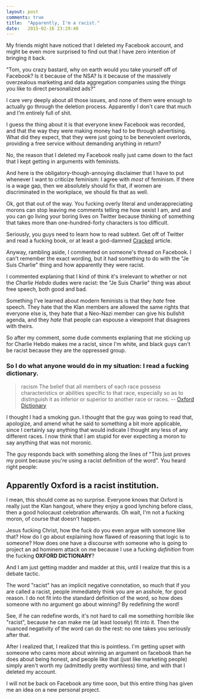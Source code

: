 ```yaml
---
layout: post
comments: true
title:  "Apparently, I'm a racist."
date:   2015-02-16 23:29:40
---
```


My friends might have noticed that I deleted my Facebook account, and might be even more surprised to find out that I have zero intention of bringing it back. 

"Tom, you crazy bastard, why on earth would you take yourself off of Facebook?  Is it because of the NSA?  Is it because of the massively overzealous marketing and data aggregation companies using the things you like to direct personalized ads?"

I care very deeply about all those issues, and none of them were enough to actually go through the deletion process.  Apparently I don't care that much and I'm entirely full of shit.  

I guess the thing about it is that everyone knew Facebook was recorded, and that the way they were making money had to be through advertising.  What did they expect, that they were just going to be benevolent overlords, providing a free service without demanding anything in return? 

No, the reason that I deleted my Facebook really just came down to the fact that I kept getting in arguments with feminists. 

And here is the obligatory-though-annoying disclaimer that I have to put whenever I want to criticize feminism: I agree with *most* of feminism. If there is a wage gap, then we absolutely should fix that, if women are discriminated in the workplace, we should fix that as well. 

Ok, got that out of the way.  You fucking overly literal and underappreciating morons can stop leaving me comments telling me how sexist I am, and and you can go living your boring lives on Twitter because thinking of something that takes more than one-hundred-forty characters is too difficult.  

Seriously, you guys need to learn how to read subtext.  Get off of Twitter and read a fucking book, or at least a god-damned [Cracked](http://www.cracked.com) article. 

Anyway, rambling aside, I commented on someone's thread on Facebook.  I can't remember the exact wording, but it had something to do with the "Je Suis Charlie" thing and how apparently they were racist. 

I commented explaning that I kind of think it's irrelevant to whether or not the *Charlie Hebdo* dudes were racist: the "Je Suis Charlie" thing was about free speech, both good and bad.  

Something I've learned about modern feminists is that they *hate* free speech.  They hate that the Klan members are allowed the same rights that everyone else is, they hate that a Neo-Nazi member can give his bullshit agenda, and they *hate* that people can espouse a viewpoint that disagrees with theirs.  

So after my comment, some dude comments explaning that me sticking up for Charlie Hebdo makes me a racist, since I'm white, and black guys can't be racist because they are the oppressed group.  

### So I do what anyone would do in my situation: I read a fucking dictionary.  

> racism
> The belief that all members of each race possess characteristics or abilities specific to that race, especially so as to distinguish it as inferior or superior to another race or races.
-- [Oxford Dictionary](http://www.oxforddictionaries.com/us/definition/american_english/racism?searchDictCode=all)

I thought I had a smoking gun.  I thought that the guy was going to read that, apologize, and amend what he said to something a bit more applicable, since I certainly say anything that would indicate I thought any less of any different races. I now think that I am stupid for ever expecting a moron to say anything that was not moronic. 

The guy responds back with something along the lines of "This just proves my point because you're using a racist definition of the word". You heard right people: 

## Apparently Oxford is a racist institution.  

I mean, this should come as no surprise.  Everyone knows that Oxford is really just the Klan hangout, where they enjoy a good lynching before class, then a good holocaust celebration afterwards.  Oh wait, I'm not a fucking moron, of course that doesn't happen. 

Jesus fucking Christ, how the fuck do you even argue with someone like that?  How do I go about explaining how flawed of reasoning that logic is to someone?  How does one have a discourse with someone who is going to project an ad hominem attack on me because I use a fucking *definition* from the fucking **OXFORD DICTIONARY**?

And I am just getting madder and madder at this, until I realize that this is a debate tactic.  

The word "racist" has an implicit negative connotation, so much that if you are called a racist, people immediately think you are an asshole, for good reason.  I do not fit into the standard definition of the word, so how does someone with no argument go about winning?  By redefining the word!

See, if he can redefine words, it's not hard to call me something horrible like "racist", because he can make me (at least loosely) fit into it.  Then the nuanced negativity of the word can do the rest: no one takes you seriously after that.  

After I realized that, I realized that this is pointless. I'm getting upset with someone who cares more about winning an argument on facebook than he does about being honest, and people like that (just like marketing people) simply aren't worth my (admittedly pretty worthless) time, and with that I deleted my account.  

I will not be back on Facebook any time soon, but this entire thing has given me an idea on a new personal project. 
